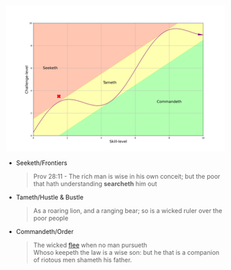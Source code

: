 

![](proverbs28.png)

- Seeketh/Frontiers
   > Prov 28:11 - The rich man is wise in his own conceit; but the poor that hath understanding **searcheth** him out
- Tameth/Hustle & Bustle
   > As a roaring lion, and a ranging bear; so is a wicked ruler over the poor people
- Commandeth/Order
   > The wicked [flee](https://www.biblegateway.com/passage/?search=Proverbs%2028&version=KJV) when no man pursueth   
   > Whoso keepeth the law is a wise son: but he that is a companion of riotous men shameth his father.
